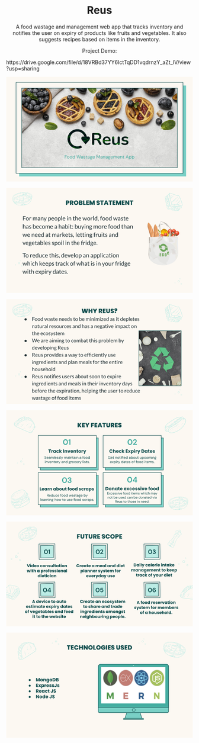 <h1 align="center">Reus</h1>

<p align="center">
A food wastage and management web app that tracks inventory and notifies the user on expiry of products like fruits and vegetables. It also suggests recipes based on items in the inventory. 
</p>

<p align = "center">
 Project Demo: 
</p>
 https://drive.google.com/file/d/18VRBd37YY6IctTqDD1vqdrnzY_aZt_lV/view?usp=sharing
<p align="center">
 <img src="./images/Reus.png">
</p>


<p align="center">
 <img src="./images/Reus-1.png">
</p>


<p align="center">
 <img src="./images/Reus-2.png">
</p>

<p align="center">
 <img src="./images/Reus-3.png">
</p>


<p align="center">
 <img src="./images/Reus-4.png">
</p>


<p align="center">
 <img src="./images/Reus-5.png">
</p>

